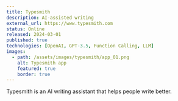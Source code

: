 ```yaml
---
title: Typesmith
description: AI-assisted writing
external_url: https://www.typesmith.com
status: Online
released: 2024-03-01
published: true
technologies: [OpenAI, GPT-3.5, Function Calling, LLM]
images:
  - path: /assets/images/typesmith/app_01.png
    alt: Typesmith app
    featured: true
    border: true
---
```


Typesmith is an AI writing assistant that helps people write better.